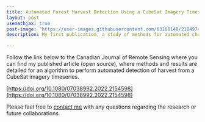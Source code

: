 ```yaml
---
title: Automated Forest Harvest Detection Using a CubeSat Imagery Timeseries
layout: post
usemathjax: true
post-image: "https://user-images.githubusercontent.com/63168148/218497443-b78344da-fb75-4674-8e5e-ce01060f53a6.png"
description: My first publication, a study of methods for automated change detection

---
```


Follow the link below to the Canadian Journal of Remote Sensing where you can find my published article (open source), where methods and results are detailed for an algorithm to perform automated detection of harvest from a CubeSat imagery timeseries. 

[https://doi.org/10.1080/07038992.2022.2154598](https://doi.org/10.1080/07038992.2022.2154598)

Please feel free to [contact me](https://levikeay.github.io/Project_Site/#contact) with any questions regarding the research or future collaborations.
